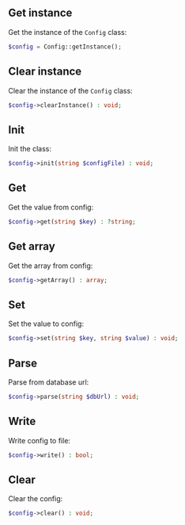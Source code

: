 Get instance
------------

Get the instance of the `Config` class:

```php
$config = Config::getInstance();
```


Clear instance
--------------

Clear the instance of the `Config` class:

```php
$config->clearInstance() : void;
```


Init
----

Init the class:

```php
$config->init(string $configFile) : void;
```


Get
---

Get the value from config:

```php
$config->get(string $key) : ?string;
```


Get array
---------

Get the array from config:

```php
$config->getArray() : array;
```


Set
---

Set the value to config:

```php
$config->set(string $key, string $value) : void;
```


Parse
-----

Parse from database url:

```php
$config->parse(string $dbUrl) : void;
```


Write
-----

Write config to file:

```php
$config->write() : bool;
```


Clear
-----

Clear the config:

```php
$config->clear() : void;
```

